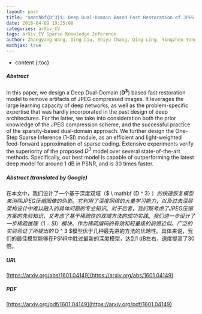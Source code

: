 ```yaml
---
layout: post
title: "$mathbf{D^3}$: Deep Dual-Domain Based Fast Restoration of JPEG-Compressed Images"
date: 2016-04-09 19:25:08
categories: arXiv_CV
tags: arXiv_CV Sparse Knowledge Inference
author: Zhangyang Wang, Ding Liu, Shiyu Chang, Qing Ling, Yingzhen Yang, Thomas S. Huang
mathjax: true
---
```


* content
{:toc}

##### Abstract
In this paper, we design a Deep Dual-Domain ($\mathbf{D^3}$) based fast restoration model to remove artifacts of JPEG compressed images. It leverages the large learning capacity of deep networks, as well as the problem-specific expertise that was hardly incorporated in the past design of deep architectures. For the latter, we take into consideration both the prior knowledge of the JPEG compression scheme, and the successful practice of the sparsity-based dual-domain approach. We further design the One-Step Sparse Inference (1-SI) module, as an efficient and light-weighted feed-forward approximation of sparse coding. Extensive experiments verify the superiority of the proposed $D^3$ model over several state-of-the-art methods. Specifically, our best model is capable of outperforming the latest deep model for around 1 dB in PSNR, and is 30 times faster.

##### Abstract (translated by Google)
在本文中，我们设计了一个基于深度双域（$ \ mathbf {D ^ 3} $）的快速恢复模型来消除JPEG压缩图像的伪影。它利用了深度网络的大量学习能力，以及过去深层架构设计中难以融入的具体问题的专业知识。对于后者，我们既考虑了JPEG压缩方案的先验知识，又考虑了基于稀疏性的双域方法的成功实践。我们进一步设计了一步稀疏推理（1-SI）模块，作为稀疏编码的有效和轻量级的前馈近似。广泛的实验验证了所提出的$ D ^ 3 $模型优于几种最先进的方法的优越性。具体来说，我们的最佳模型能够在PSNR中胜过最新的深度模型，达到1 dB左右，速度提高了30倍。

##### URL
[https://arxiv.org/abs/1601.04149](https://arxiv.org/abs/1601.04149)

##### PDF
[https://arxiv.org/pdf/1601.04149](https://arxiv.org/pdf/1601.04149)

